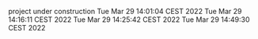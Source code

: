 project under construction
Tue Mar 29 14:01:04 CEST 2022
Tue Mar 29 14:16:11 CEST 2022
Tue Mar 29 14:25:42 CEST 2022
Tue Mar 29 14:49:30 CEST 2022
